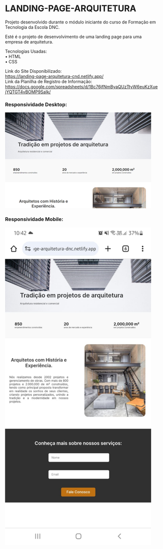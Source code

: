 # LANDING-PAGE-ARQUITETURA

Projeto desenvolvido durante o módulo iniciante do curso de Formação em Tecnologia da Escola DNC.

Esté é o projeto de desenvolvimento de uma landing page para uma empresa de arquitetura.

Tecnologias Usadas: <br>
• HTML <br>
• CSS

Link do Site Disponibilizado: <br>
https://landing-page-arquitetura-cnd.netlify.app/<br>
Link da Planilha de Registro de Informação: <br>
https://docs.google.com/spreadsheets/d/1Bc76jfNmByaQUzTtyW6euKzXuejYQTGT4vBOMP9SaIk/


### Responsividade Desktop:
<img src="/IMG/responsividade-desktop.png" width="480px">

### Responsividade Mobile:
<img src="/IMG/responsividade-mobile.png" width="480px">
